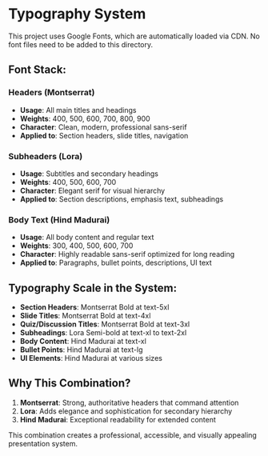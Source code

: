 # Typography System

This project uses Google Fonts, which are automatically loaded via CDN. No font files need to be added to this directory.

## Font Stack:

### Headers (Montserrat)
- **Usage**: All main titles and headings
- **Weights**: 400, 500, 600, 700, 800, 900
- **Character**: Clean, modern, professional sans-serif
- **Applied to**: Section headers, slide titles, navigation

### Subheaders (Lora)
- **Usage**: Subtitles and secondary headings
- **Weights**: 400, 500, 600, 700
- **Character**: Elegant serif for visual hierarchy
- **Applied to**: Section descriptions, emphasis text, subheadings

### Body Text (Hind Madurai)
- **Usage**: All body content and regular text
- **Weights**: 300, 400, 500, 600, 700
- **Character**: Highly readable sans-serif optimized for long reading
- **Applied to**: Paragraphs, bullet points, descriptions, UI text

## Typography Scale in the System:

- **Section Headers**: Montserrat Bold at text-5xl
- **Slide Titles**: Montserrat Bold at text-4xl  
- **Quiz/Discussion Titles**: Montserrat Bold at text-3xl
- **Subheadings**: Lora Semi-bold at text-xl to text-2xl
- **Body Content**: Hind Madurai at text-xl
- **Bullet Points**: Hind Madurai at text-lg
- **UI Elements**: Hind Madurai at various sizes

## Why This Combination?

1. **Montserrat**: Strong, authoritative headers that command attention
2. **Lora**: Adds elegance and sophistication for secondary hierarchy
3. **Hind Madurai**: Exceptional readability for extended content

This combination creates a professional, accessible, and visually appealing presentation system.